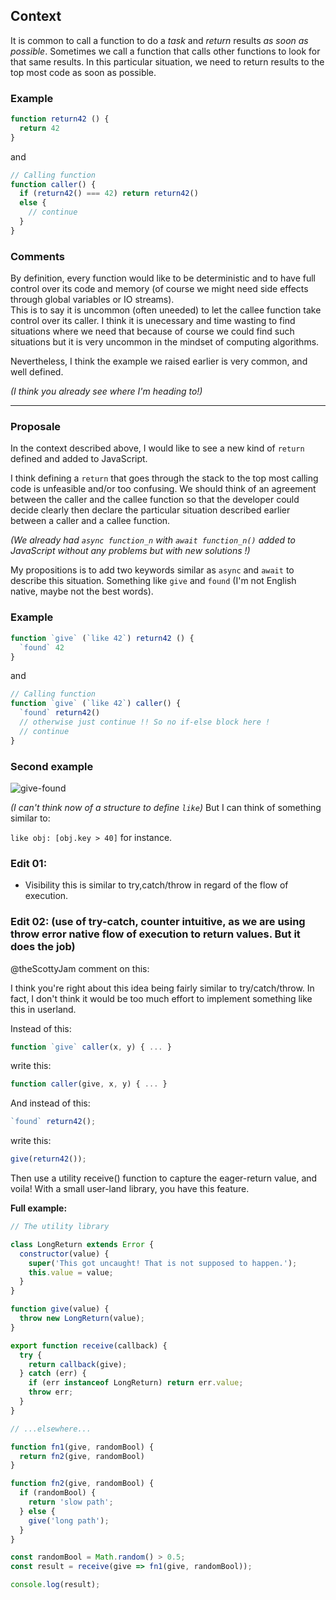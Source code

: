 ## Context

It is common to call a function to do a *task* and *return* results *as soon as possible*. Sometimes we call a function that calls other functions to look for that same results. In this particular situation, we need to return results to the top most code as soon as possible.

### Example

```js
function return42 () {
  return 42
}
```
and  
```js
// Calling function
function caller() {
  if (return42() === 42) return return42()
  else {
    // continue
  }
}
```

### Comments

By definition, every function would like to be deterministic and to have full control over its code and memory (of course we might need side effects through global variables or IO streams).  
This is to say it is uncommon (often uneeded) to let the callee function take control over its caller. I think it is unecessary and time wasting to find situations where we need that because of course we could find such situations but it is very uncommon in the mindset of computing algorithms.

Nevertheless, I think the example we raised earlier is very common, and well defined.

*(I think you already see where I'm heading to!)*  
<hr>

### Proposale

In the context described above, I would like to see a new kind of `return` defined and added to JavaScript.  

I think defining a `return` that goes through the stack to the top most calling code is unfeasible and/or too confusing. We should think of an agreement between the caller and the callee function so that the developer could decide clearly then declare the particular situation described earlier between a caller and a callee function.

*(We already had `async function_n` with `await function_n()` added to JavaScript without any problems but with new solutions !)*

My propositions is to add two keywords similar as `async` and `await` to describe this situation. Something like `give` and `found` (I'm not English native, maybe not the best words).

### Example

```js
function `give` (`like 42`) return42 () {
  `found` 42
}
```
and  
```js
// Calling function
function `give` (`like 42`) caller() {
  `found` return42()
  // otherwise just continue !! So no if-else block here ! 
  // continue
}
```

### Second example

![give-found](https://user-images.githubusercontent.com/10267332/168461783-ce9ee71a-2209-4a96-bf8d-8a69d28e519f.png)



*(I can't think now of a structure to define `like`)*
But I can think of something similar to:

`like obj: [obj.key > 40]` for instance.


### Edit 01:
- Visibility this is similar to try,catch/throw in regard of the flow of execution. 

### Edit 02: (use of try-catch, counter intuitive, as we are using throw error native flow of execution to return values. But it does the job)
@theScottyJam comment on this: 

I think you're right about this idea being fairly similar to try/catch/throw. In fact, I don't think it would be too much effort to implement something like this in userland.

Instead of this:

```js
function `give` caller(x, y) { ... }
```

write this:

```js
function caller(give, x, y) { ... }
```

And instead of this:

```js
`found` return42();
```

write this:

```js
give(return42());
```

Then use a utility receive() function to capture the eager-return value, and voila! With a small user-land library, you have this feature.

**Full example:**
```js
// The utility library

class LongReturn extends Error {
  constructor(value) {
    super('This got uncaught! That is not supposed to happen.');
    this.value = value;
  }
}

function give(value) {
  throw new LongReturn(value);
}

export function receive(callback) {
  try {
    return callback(give);
  } catch (err) {
    if (err instanceof LongReturn) return err.value;
    throw err;
  }
}

// ...elsewhere...

function fn1(give, randomBool) {
  return fn2(give, randomBool)
}

function fn2(give, randomBool) {
  if (randomBool) {
    return 'slow path';
  } else {
    give('long path');
  }
}

const randomBool = Math.random() > 0.5;
const result = receive(give => fn1(give, randomBool));

console.log(result);
```






